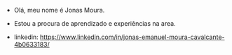 - Olá, meu nome é Jonas Moura.
- Estou a procura de aprendizado e experiências na area.

- linkedin:
https://www.linkedin.com/in/jonas-emanuel-moura-cavalcante-4b0633183/
